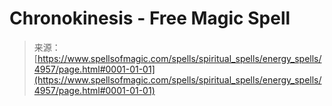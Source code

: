 <!--yml
category: 未分类
date: 2024-06-12 18:38:55
-->

# Chronokinesis - Free Magic Spell

> 来源：[https://www.spellsofmagic.com/spells/spiritual_spells/energy_spells/4957/page.html#0001-01-01](https://www.spellsofmagic.com/spells/spiritual_spells/energy_spells/4957/page.html#0001-01-01)